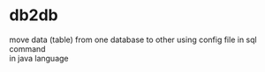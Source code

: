 # db2db
move data (table) from one database to other using config file in sql command  
in java language
